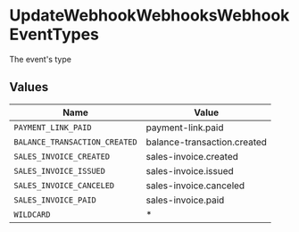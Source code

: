 # UpdateWebhookWebhooksWebhookEventTypes

The event's type


## Values

| Name                          | Value                         |
| ----------------------------- | ----------------------------- |
| `PAYMENT_LINK_PAID`           | payment-link.paid             |
| `BALANCE_TRANSACTION_CREATED` | balance-transaction.created   |
| `SALES_INVOICE_CREATED`       | sales-invoice.created         |
| `SALES_INVOICE_ISSUED`        | sales-invoice.issued          |
| `SALES_INVOICE_CANCELED`      | sales-invoice.canceled        |
| `SALES_INVOICE_PAID`          | sales-invoice.paid            |
| `WILDCARD`                    | *                             |